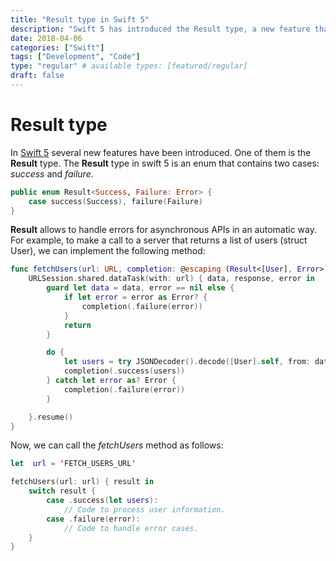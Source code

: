 ```yaml
---
title: "Result type in Swift 5"
description: "Swift 5 has introduced the Result type, a new feature that will allow us to improve error handling in asynchronous APIs."
date: 2018-04-06
categories: ["Swift"]
tags: ["Development", "Code"]
type: "regular" # available types: [featured/regular]
draft: false
---
```


# Result type
In [Swift 5](https://swift.org/blog/swift-5-released/) several new features have been introduced. One of them is the **Result** type. The **Result** type in swift 5 is an enum that contains two cases: *success* and *failure*.

```swift
public enum Result<Success, Failure: Error> {
    case success(Success), failure(Failure)
}
```

**Result** allows to handle errors for asynchronous APIs in an automatic way. For example, to make a call to a server that returns a list of users (struct User), we can implement the following method:

```swift
func fetchUsers(url: URL, completion: @escaping (Result<[User], Error>) -> Void) {
    URLSession.shared.dataTask(with: url) { data, response, error in
        guard let data = data, error == nil else {
            if let error = error as Error? {
                completion(.failure(error))
            }
            return
        }

        do {
            let users = try JSONDecoder().decode([User].self, from: data)
            completion(.success(users))
        } catch let error as? Error {
            completion(.failure(error))
        }

    }.resume()
}
```

Now, we can call the *fetchUsers* method as follows:

```swift
let  url = 'FETCH_USERS_URL'

fetchUsers(url: url) { result in
    switch result {
        case .success(let users):
            // Code to process user information.
        case .failure(error):
            // Code to handle error cases.
    }
}
```

